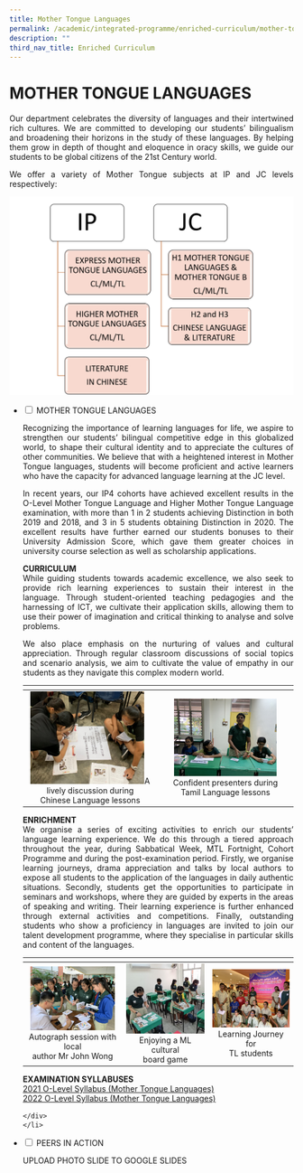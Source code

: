 ```yaml
---
title: Mother Tongue Languages
permalink: /academic/integrated-programme/enriched-curriculum/mother-tongue-languages/
description: ""
third_nav_title: Enriched Curriculum
---
```

# MOTHER TONGUE LANGUAGES

<p style="text-align: justify;">Our department celebrates the diversity of languages and their intertwined rich cultures. We are committed to developing our students’ bilingualism and broadening their horizons in the study of these languages. By helping them grow in depth of thought and eloquence in oracy skills, we guide our students to be global citizens of the 21st Century world.</p>

<p style="text-align: justify;">We offer a variety of Mother Tongue subjects at IP and JC levels respectively:</p>

![](/images/Academic/Enriched%20Curriculum/Mother%20Tongue%20Languages/Picture1_subject%20diagram.jpg)


<ul class="jekyllcodex_accordion">
  <li>
    <input type="checkbox" id="accordion1">
    <label for="accordion1">MOTHER TONGUE LANGUAGES</label>
    <div>
						<p style="text-align: justify;">Recognizing the importance of learning languages for life, we aspire to strengthen our students’ bilingual competitive edge in this globalized world, to shape their cultural identity and to appreciate the cultures of other communities. We believe that with a heightened interest in Mother Tongue languages, students will become proficient and active learners who have the capacity for advanced language learning at the JC level.</p>
			<p style="text-align: justify;">In recent years, our IP4 cohorts have achieved excellent results in the O-Level Mother Tongue Language and Higher Mother Tongue Language examination, with more than 1 in 2 students achieving Distinction in both 2019 and 2018, and 3 in 5 students obtaining Distinction in 2020. The excellent results have further earned our students bonuses to their University Admission Score, which gave them greater choices in university course selection as well as scholarship applications.</p>
			<p style="text-align: justify;"><b>CURRICULUM</b><br>While guiding students towards academic excellence, we also seek to provide rich learning experiences to sustain their interest in the language. Through student-oriented teaching pedagogies and the harnessing of ICT, we cultivate their application skills, allowing them to use their power of imagination and critical thinking to analyse and solve problems.</p>
			<p style="text-align: justify;">We also place emphasis on the nurturing of values and cultural appreciation. Through regular classroom discussions of social topics and scenario analysis, we aim to cultivate the value of empathy in our students as they navigate this complex modern world.</p>
			<table>
<thead>
  <tr>
    <th></th>
    <th></th>
  </tr>
</thead>
<tbody>
  <tr>
    <td style="text-align: center;"><img src="/images/Academic/Enriched%20Curriculum/Mother%20Tongue%20Languages/Picture%202_T_L%20CL.jpg" style="width:90%">A lively discussion during<br>Chinese Language lessons</td>
    <td style="text-align: center;"><img src="/images/Academic/Enriched%20Curriculum/Mother%20Tongue%20Languages/Picture%203_T_L%20ML.jpg" style="width:80%">Confident presenters during<br>Tamil Language lessons</td>
  </tr>
</tbody>
</table>
			<p style="text-align: justify;"><b>ENRICHMENT</b><br>We organise a series of exciting activities to enrich our students’ language learning experience. We do this through a tiered approach throughout the year, during Sabbatical Week, MTL Fortnight, Cohort Programme and during the post-examination period. Firstly, we organise learning journeys, drama appreciation and talks by local authors to expose all students to the application of the languages in daily authentic situations. Secondly, students get the opportunities to participate in seminars and workshops, where they are guided by experts in the areas of speaking and writing. Their learning experience is further enhanced through external activities and competitions. Finally, outstanding students who show a proficiency in languages are invited to join our talent development programme, where they specialise in particular skills and content of the languages.</p>
			<table>
<thead>
  <tr>
    <th></th>
    <th></th>
    <th></th>
  </tr>
</thead>
<tbody>
  <tr>
    <td style="text-align: center;"><img src="/images/Academic/Enriched%20Curriculum/Mother%20Tongue%20Languages/Picture%204_CL%20Enrichment.jpg" style="width:150px">Autograph session with local<br>author Mr John Wong</td>
    <td style="text-align: center;"><img src="/images/Academic/Enriched%20Curriculum/Mother%20Tongue%20Languages/Picture%205_ML%20Enrichment.jpeg" style="width:150px">Enjoying a ML cultural<br>board game</td>
    <td style="text-align: center;"><img src="/images/Academic/Enriched%20Curriculum/Mother%20Tongue%20Languages/Picture%206_TL%20enrichment.jpg" style="width:150px">Learning Journey for<br>TL students</td>
  </tr>
</tbody>
</table>
    
<p><b>EXAMINATION SYLLABUSES</b><br><a href="https://www.seab.gov.sg/home/examinations/gce-o-level/o-level-syllabuses-examined-for-school-candidates-2021" target="_blank">2021 O-Level Syllabus (Mother Tongue Languages)</a><br><a href="https://www.seab.gov.sg/home/examinations/gce-o-level/o-level-syllabuses-examined-for-school-candidates-2022" target="_blank">2022 O-Level Syllabus (Mother Tongue Languages)</a></p>

    </div>
	</li> 
  <li>
    <input type="checkbox" id="accordion2">
    <label for="accordion2">PEERS IN ACTION</label>
    <div>
			<p style="text-align: justify;"> UPLOAD PHOTO SLIDE TO GOOGLE SLIDES</p>
    </div>
	</li> 
	</ul>